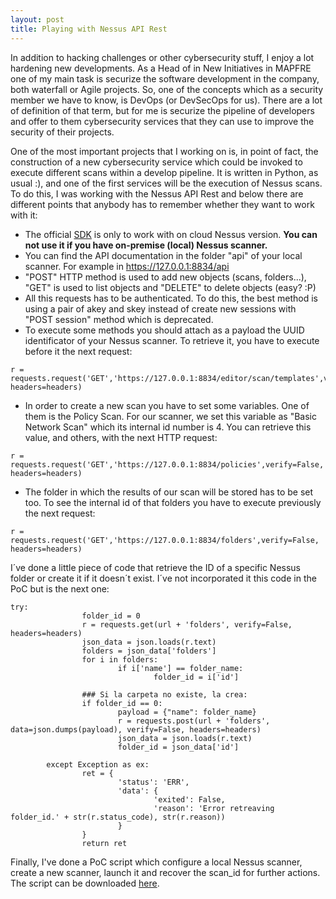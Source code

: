 ```yaml
---
layout: post
title: Playing with Nessus API Rest
---
```

In addition to hacking challenges or other cybersecurity stuff, I enjoy a lot hardening new developments. As a Head of in New Initiatives in MAPFRE one of my main task is securize the software development in the company, both waterfall or Agile projects. So, one of the concepts which as a security member we have to know, is DevOps (or DevSecOps for us). There are a lot of definition of that term, but for me is securize the pipeline of developers and offer to them cybersecurity services that they can use to improve the security of their projects.

One of the most important projects that I working on is, in point of fact, the construction of a new cybersecurity service which could be invoked to execute different scans within a develop pipeline. It is written in Python, as usual :), and one of the first services will be the execution of Nessus scans. To do this, I was working with the Nessus API Rest and below there are different points that anybody has to remember whether they want to work with it:
* The official [SDK](https://www.tenable.com/blog/tips-on-using-the-tenable-python-sdk-how-to-run-internal-scans-scan-imports-and-exports-and) is only to work with on cloud Nessus version. **You can not use it if you have on-premise (local) Nessus scanner.**
* You can find the API documentation in the folder "api" of your local scanner. For example in https://127.0.0.1:8834/api
* "POST" HTTP method is used to add new objects (scans, folders...), "GET" is used to list objects and "DELETE" to delete objects (easy? :P)
* All this requests has to be authenticated. To do this, the best method is using a pair of akey and skey instead of create new sessions with "POST session" method which is deprecated.
* To execute some methods you should attach as a payload the UUID identificator of your Nessus scanner. To retrieve it, you have to execute before it the next request:
```
r = requests.request('GET','https://127.0.0.1:8834/editor/scan/templates',verify=False, headers=headers)
```
* In order to create a new scan you have to set some variables. One of them is the Policy Scan. For our scanner, we set this variable as "Basic Network Scan" which its internal id number is 4. You can retrieve this value, and others, with the next HTTP request:
```
r = requests.request('GET','https://127.0.0.1:8834/policies',verify=False, headers=headers)
```
* The folder in which the results of our scan will be stored has to be set too. To see the internal id of that folders you have to execute previously the next request:
```
r = requests.request('GET','https://127.0.0.1:8834/folders',verify=False, headers=headers)
```
I´ve done a little piece of code that retrieve the ID of a specific Nessus folder or create it if it doesn´t exist. I´ve not incorporated it this code in the PoC but is the next one:
```
try:
                folder_id = 0
                r = requests.get(url + 'folders', verify=False, headers=headers)
                json_data = json.loads(r.text)
                folders = json_data['folders']
                for i in folders:
                        if i['name'] == folder_name:
                                folder_id = i['id']

                ### Si la carpeta no existe, la crea:
                if folder_id == 0:
                        payload = {"name": folder_name}
                        r = requests.post(url + 'folders', data=json.dumps(payload), verify=False, headers=headers)
                        json_data = json.loads(r.text)
                        folder_id = json_data['id']

        except Exception as ex:
                ret = {
                        'status': 'ERR',
                        'data': {
                                'exited': False,
                                'reason': 'Error retreaving folder_id.' + str(r.status_code), str(r.reason))
                        }
                }
                return ret
```

Finally, I've done a PoC script which configure a local Nessus scanner, create a new scanner, launch it and recover the scan_id for further actions. The script can be downloaded [here](https://raw.githubusercontent.com/atrigomv/devsecops/master/devsecops.py).
